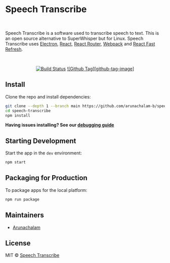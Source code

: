 <h1>Speech Transcribe</h1>

<br>

<p>
  Speech Transcribe is a software used to transcribe speech to text. This is an open source alternative to SuperWhisper but for Linux. Speech Transcribe uses <a href="https://electron.atom.io/">Electron</a>, <a href="https://facebook.github.io/react/">React</a>, <a href="https://github.com/reactjs/react-router">React Router</a>, <a href="https://webpack.js.org/">Webpack</a> and <a href="https://www.npmjs.com/package/react-refresh">React Fast Refresh</a>.
</p>

<br>

<div align="center">

[![Build Status][github-actions-status]][github-actions-url]
[![Github Tag][github-tag-image]][github-tag-url]

</div>

## Install

Clone the repo and install dependencies:

```bash
git clone --depth 1 --branch main https://github.com/arunachalam-b/speech-transcribe.git
cd speech-transcribe
npm install
```

**Having issues installing? See our [debugging guide](https://github.com/electron-react-boilerplate/electron-react-boilerplate/issues/400)**

## Starting Development

Start the app in the `dev` environment:

```bash
npm start
```

## Packaging for Production

To package apps for the local platform:

```bash
npm run package
```

## Maintainers

- [Arunachalam](https://github.com/arunachalam-b)

## License

MIT © [Speech Transcribe](https://github.com/arunachalam-b/speech-transcribe)

[github-actions-status]: https://github.com/arunachalam-b/speech-transcribe/workflows/Test/badge.svg
[github-actions-url]: https://github.com/arunachalam-b/speech-transcribe/actions
[github-tag-url]: https://github.com/arunachalam-b/speech-transcribe/releases/latest
